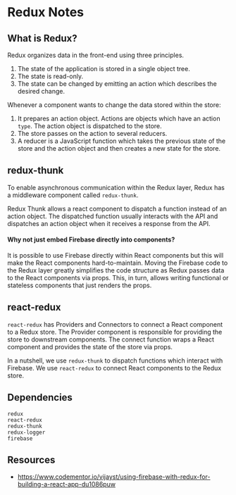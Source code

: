 # Redux Notes

## What is Redux?

Redux organizes data in the front-end using three principles.

1. The state of the application is stored in a single object tree.
2. The state is read-only.
3. The state can be changed by emitting an action which describes the desired change.

Whenever a component wants to change the data stored within the store: 

1. It prepares an action object. Actions are objects which have an action `type`. The action object is dispatched to the store.
2. The store passes on the action to several reducers. 
3. A reducer is a JavaScript function which takes the previous state of the store and the action object and then creates a new state for the store.

## redux-thunk

To enable asynchronous communication within the Redux layer, Redux has a middleware component called `redux-thunk`.

Redux Thunk allows a react component to dispatch a function instead of an action object. The dispatched function usually interacts with the API and dispatches an action object when it receives a response from the API.

#### Why not just embed Firebase directly into components? 

It is possible to use Firebase directly within React components but this will make the React components hard-to-maintain. Moving the Firebase code to the Redux layer greatly simplifies the code structure as Redux passes data to the React components via props. This, in turn, allows writing functional or stateless components that just renders the props.

## react-redux

`react-redux` has Providers and Connectors to connect a React component to a Redux store. The Provider component is responsible for providing the store to downstream components. The connect function wraps a React component and provides the state of the store via props.

In a nutshell, we use `redux-thunk` to dispatch functions which interact with Firebase. We use `react-redux` to connect React components to the Redux store.

## Dependencies

```
redux
react-redux
redux-thunk
redux-logger
firebase
```

## Resources

* https://www.codementor.io/vijayst/using-firebase-with-redux-for-building-a-react-app-du1086puw
